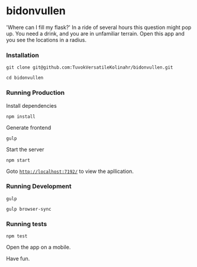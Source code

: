 bidonvullen
===========

'Where can I fill my flask?' In a ride of several hours this question might pop up. You need a drink, and you are in unfamiliar terrain. Open this app and you see the locations in a radius.

### Installation ###

    git clone git@github.com:TuvokVersatileKolinahr/bidonvullen.git

    cd bidonvullen

### Running Production ###

Install dependencies

    npm install
    
Generate frontend

    gulp
    
Start the server

    npm start

Goto [`http://localhost:7192/`](http://localhost:7192/) to view the apllication.

### Running Development ###
    
    gulp

    gulp browser-sync

### Running tests ###

    npm test

Open the app on a mobile.

Have fun.